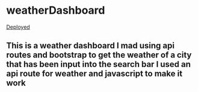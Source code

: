 # weatherDashboard
[Deployed](https://dannfirefight322.github.io/weatherDashboard/)

## This is a weather dashboard I mad using api routes and bootstrap to get the weather of a city that has been input into the search bar I used an api route for weather and javascript to make it work